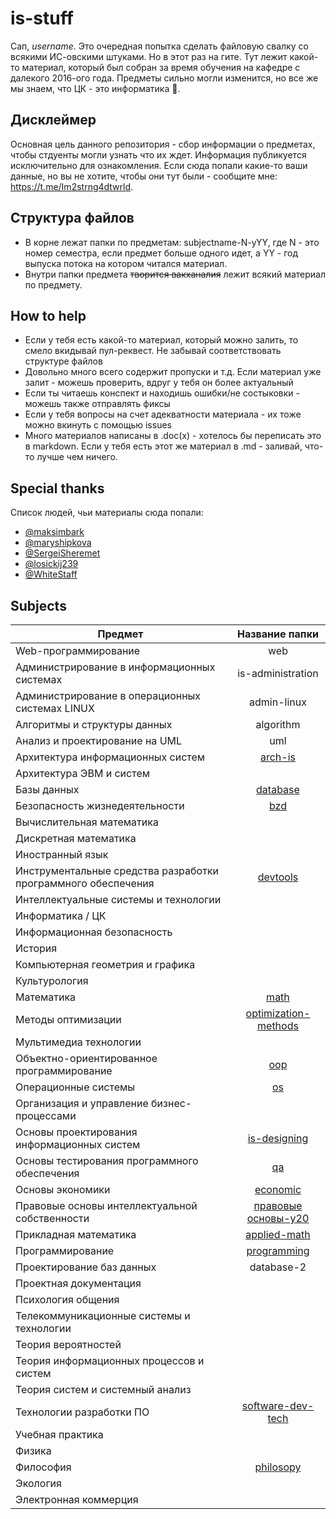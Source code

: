 # is-stuff

Сап, *username*. Это очередная попытка сделать файловую свалку со всякими ИС-овскими штуками. Но в этот раз на гите. Тут лежит какой-то материал, который был собран за время обучения на кафедре с далекого 2016-ого года. Предметы сильно могли изменится, но все же мы знаем, что ЦК - это информатика :new_moon_with_face:.

## Дисклеймер

Основная цель данного репозитория - сбор информации о предметах, чтобы стдуенты могли узнать что их ждет. Информация публикуется исключительно для ознакомления. Если сюда попали какие-то ваши данные, но вы не хотите, чтобы они тут были - сообщите мне: https://t.me/Im2strng4dtwrld.

## Структура файлов
- В корне лежат папки по предметам: subjectname-N-yYY, где N - это номер семестра, если предмет больше одного идет, а YY - год выпуска потока на котором читался материал.
- Внутри папки предмета ~~творится вакханалия~~ лежит всякий материал по предмету.

## How to help
- Если у тебя есть какой-то материал, который можно залить, то смело вкидывай пул-реквест. Не забывай соответствовать структуре файлов
- Довольно много всего содержит пропуски и т.д. Если материал уже залит - можешь проверить, вдруг у тебя он более актуальный
- Если ты читаешь конспект и находишь ошибки/не состыковки - можешь также отправлять фиксы
- Если у тебя вопросы на счет адекватности материала - их тоже можно вкинуть с помощью issues
- Много материалов написаны в .doc(x) - хотелось бы переписать это в markdown. Если у тебя есть этот же материал в .md - заливай, что-то лучше чем ничего.

## Special thanks

Список людей, чьи материалы сюда попали:
- [@maksimbark](https://github.com/maksimbark)
- [@maryshipkova](https://github.com/maryshipkova)
- [@SergeiSheremet](https://github.com/SergeiSheremet)
- [@losickij239](https://github.com/losickij239)
- [@WhiteStaff](https://github.com/WhiteStaff)

## Subjects

| Предмет | Название папки |
| ------------- |:------------------:|
|Web-программирование|web|
|Администрирование в информационных системах|is-administration|
|Администрирование в операционных системах LINUX|admin-linux|
|Алгоритмы и структуры данных|algorithm|
|Анализ и проектирование на UML|uml|
|Архитектура информационных систем|[arch-is](/arch-is-y20)|
|Архитектура ЭВМ и систем| |
|Базы данных|[database](https://github.com/annchous/is-stuff-1/tree/master/database)|
|Безопасность жизнедеятельности|[bzd](https://github.com/annchous/is-stuff-1/tree/master/bzd-y21)|
|Вычислительная математика| |
|Дискретная математика| |
|Иностранный язык| |
|Инструментальные средства разработки программного обеспечения|[devtools](https://github.com/annchous/is-stuff-1/tree/master/devtools-y20)|
|Интеллектуальные системы и технологии| |
|Информатика / ЦК| |
|Информационная безопасность| |
|История| |
|Компьютерная геометрия и графика| |
|Культурология| |
|Математика|[math](https://github.com/annchous/is-stuff-1/tree/master/math-1-y20)|
|Методы оптимизации|[optimization-methods](https://github.com/annchous/is-stuff-1/tree/master/optimization-methods-y20)|
|Мультимедиа технологии| |
|Объектно-ориентированное программирование|[oop](https://github.com/annchous/is-stuff-1/tree/master/oop)|
|Операционные системы|[os](https://github.com/annchous/is-stuff-1/tree/master/os-y20)|
|Организация и управление бизнес-процессами| |
|Основы проектирования информационных систем|[is-designing](https://github.com/annchous/is-stuff-1/tree/master/is-designing-y20)|
|Основы тестирования программного обеспечения|[qa](https://github.com/annchous/is-stuff-1/tree/master/qa-y20)|
|Основы экономики|[economic](https://github.com/annchous/is-stuff-1/tree/master/economic-y20)|
|Правовые основы интеллектуальной собственности|[правовые основы-y20](https://github.com/annchous/is-stuff-1/tree/master/%D0%BF%D1%80%D0%B0%D0%B2%D0%BE%D0%B2%D1%8B%D0%B5%20%D0%BE%D1%81%D0%BD%D0%BE%D0%B2%D1%8B-y20)|
|Прикладная математика|[applied-math](https://github.com/annchous/is-stuff-1/tree/master/applied-math-y20/tasks)|
|Программирование|[programming](https://github.com/annchous/is-stuff-1/tree/master/programming)|
|Проектирование баз данных|database-2|
|Проектная документация| |
|Психология общения| |
|Телекоммуникационные системы и технологии| |
|Теория вероятностей| |
|Теория информационных процессов и систем| |
|Теория систем и системный анализ| |
|Технологии разработки ПО|[software-dev-tech](https://github.com/annchous/is-stuff-1/tree/master/software-dev-tech/y20)|
|Учебная практика| |
|Физика| |
|Философия|[philosopy](https://github.com/annchous/is-stuff-1/tree/master/philosopy-y20)|
|Экология| |
|Электронная коммерция| |
